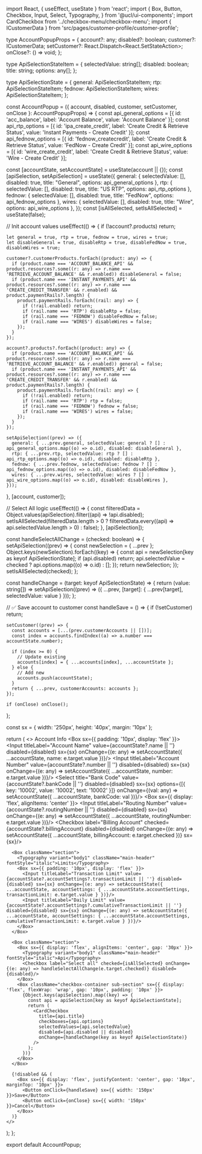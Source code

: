import React, { useEffect, useState } from 'react';
import {
  Box,
  Button,
  Checkbox,
  Input,
  Select,
  Typography,
} from '@ucl/ui-components';
import CardCheckbox from '../checkbox-menu/checkbox-menu';
import { ICustomerData } from 'src/pages/customer-profile/customer-profile';

type AccountPopupProps = {
  account?: any;
  disabled?: boolean;
  customer?: ICustomerData;
  setCustomer?: React.Dispatch<React.SetStateAction<ICustomerData>>;
  onClose?: () => void;
};

type ApiSelectionStateItem = {
  selectedValue: string[];
  disabled: boolean;
  title: string;
  options: any[];
};

type ApiSelectionState = {
  general: ApiSelectionStateItem;
  rtp: ApiSelectionStateItem;
  fednow: ApiSelectionStateItem;
  wires: ApiSelectionStateItem;
};

const AccountPopup = ({ account, disabled, customer, setCustomer, onClose }: AccountPopupProps) => {
  const api_general_options = [{ id: 'acc_balance', label: 'Account Balance', value: 'Account Balance' }];
  const api_rtp_options = [{ id: 'ipa_create_credit', label: 'Create Credit & Retrieve Status', value: 'Instant Payments - Create Credit' }];
  const api_fednow_options = [{ id: 'fednow_createcredit', label: 'Create Credit & Retrieve Status', value: 'FedNow - Create Credit' }];
  const api_wire_options = [{ id: 'wire_create_credit', label: 'Create Credit & Retrieve Status', value: 'Wire - Create Credit' }];

  const [accountState, setAccountState] = useState(account || {});
  const [apiSelection, setApiSelection] = useState<ApiSelectionState>({
    general: { selectedValue: [], disabled: true, title: "General", options: api_general_options },
    rtp: { selectedValue: [], disabled: true, title: "US RTP", options: api_rtp_options },
    fednow: { selectedValue: [], disabled: true, title: "FedNow", options: api_fednow_options },
    wires: { selectedValue: [], disabled: true, title: "Wire", options: api_wire_options },
  });
  const [isAllSelected, setIsAllSelected] = useState(false);

  // Init account values
  useEffect(() => {
    if (!account?.products) return;

    let general = true, rtp = true, fednow = true, wires = true;
    let disableGeneral = true, disableRtp = true, disableFedNow = true, disableWires = true;

    customer?.customerProducts.forEach((product: any) => {
      if (product.name === 'ACCOUNT_BALANCE_API' && product.resources?.some((r: any) => r.name === 'RETRIEVE_ACCOUNT_BALANCE' && r.enabled)) disableGeneral = false;
      if (product.name === 'INSTANT_PAYMENTS_API' && product.resources?.some((r: any) => r.name === 'CREATE_CREDIT_TRANSFER' && r.enabled) && product.paymentRails?.length) {
        product.paymentRails.forEach((rail: any) => {
          if (!rail.enabled) return;
          if (rail.name === 'RTP') disableRtp = false;
          if (rail.name === 'FEDNOW') disableFedNow = false;
          if (rail.name === 'WIRES') disableWires = false;
        });
      }
    });

    account?.products?.forEach((product: any) => {
      if (product.name === 'ACCOUNT_BALANCE_API' && product.resources?.some((r: any) => r.name === 'RETRIEVE_ACCOUNT_BALANCE' && r.enabled)) general = false;
      if (product.name === 'INSTANT_PAYMENTS_API' && product.resources?.some((r: any) => r.name === 'CREATE_CREDIT_TRANSFER' && r.enabled) && product.paymentRails?.length) {
        product.paymentRails.forEach((rail: any) => {
          if (!rail.enabled) return;
          if (rail.name === 'RTP') rtp = false;
          if (rail.name === 'FEDNOW') fednow = false;
          if (rail.name === 'WIRES') wires = false;
        });
      }
    });

    setApiSelection((prev) => ({
      general: { ...prev.general, selectedValue: general ? [] : api_general_options.map((o) => o.id), disabled: disableGeneral },
      rtp: { ...prev.rtp, selectedValue: rtp ? [] : api_rtp_options.map((o) => o.id), disabled: disableRtp },
      fednow: { ...prev.fednow, selectedValue: fednow ? [] : api_fednow_options.map((o) => o.id), disabled: disableFedNow },
      wires: { ...prev.wires, selectedValue: wires ? [] : api_wire_options.map((o) => o.id), disabled: disableWires },
    }));
  }, [account, customer]);

  // Select All logic
  useEffect(() => {
    const filteredData = Object.values(apiSelection).filter((api) => !api.disabled);
    setIsAllSelected(filteredData.length > 0 ? filteredData.every((api) => api.selectedValue.length > 0) : false);
  }, [apiSelection]);

  const handleSelectAllChange = (checked: boolean) => {
    setApiSelection((prev) => {
      const newSelection = { ...prev };
      Object.keys(newSelection).forEach((key) => {
        const api = newSelection[key as keyof ApiSelectionState];
        if (api.disabled) return;
        api.selectedValue = checked ? api.options.map((o) => o.id) : [];
      });
      return newSelection;
    });
    setIsAllSelected(checked);
  };

  const handleChange = (target: keyof ApiSelectionState) => {
    return (value: string[]) => setApiSelection((prev) => ({ ...prev, [target]: { ...prev[target], selectedValue: value } }));
  };

  // ✅ Save account to customer
  const handleSave = () => {
    if (!setCustomer) return;

    setCustomer((prev) => {
      const accounts = [...(prev.customerAccounts || [])];
      const index = accounts.findIndex((a) => a.number === accountState.number);

      if (index >= 0) {
        // Update existing
        accounts[index] = { ...accounts[index], ...accountState };
      } else {
        // Add new
        accounts.push(accountState);
      }
      return { ...prev, customerAccounts: accounts };
    });

    if (onClose) onClose();
  };

  const sx = { width: '250px', height: '40px', margin: '10px' };

  return (
    <>
      <Box className="section">
        <Typography variant="body1" className="main-header" fontStyle="italic">Account Info</Typography>
        <Box sx={{ padding: '10px', display: 'flex' }}>
          <Input titleLabel="Account Name" value={accountState?.name || ''} disabled={disabled} sx={sx} onChange={(e: any) => setAccountState({ ...accountState, name: e.target.value })}/>
          <Input titleLabel="Account Number" value={accountState?.number || ''} disabled={disabled} sx={sx} onChange={(e: any) => setAccountState({ ...accountState, number: e.target.value })}/>
          <Select title="Bank Code" value={accountState?.bankCode || ''} disabled={disabled} sx={sx} options={[{ key: '10002', value: '10002', text: '10002' }]} onChange={(val: any) => setAccountState({ ...accountState, bankCode: val })}/>
        </Box>
        <Box sx={{ display: 'flex', alignItems: 'center' }}>
          <Input titleLabel="Routing Number" value={accountState?.routingNumber || ''} disabled={disabled} sx={sx} onChange={(e: any) => setAccountState({ ...accountState, routingNumber: e.target.value })}/>
          <Checkbox label="Billing Account" checked={accountState?.billingAccount} disabled={disabled} onChange={(e: any) => setAccountState({ ...accountState, billingAccount: e.target.checked })} sx={sx}/>
        </Box>
      </Box>

      <Box className="section">
        <Typography variant="body1" className="main-header" fontStyle="italic">Limits</Typography>
        <Box sx={{ padding: '10px', display: 'flex' }}>
          <Input titleLabel="Transaction Limit" value={accountState?.accountSettings?.transactionLimit || ''} disabled={disabled} sx={sx} onChange={(e: any) => setAccountState({ ...accountState, accountSettings: { ...accountState.accountSettings, transactionLimit: e.target.value } })}/>
          <Input titleLabel="Daily Limit" value={accountState?.accountSettings?.cumulativeTransactionLimit || ''} disabled={disabled} sx={sx} onChange={(e: any) => setAccountState({ ...accountState, accountSettings: { ...accountState.accountSettings, cumulativeTransactionLimit: e.target.value } })}/>
        </Box>
      </Box>

      <Box className="section">
        <Box sx={{ display: 'flex', alignItems: 'center', gap: '30px' }}>
          <Typography variant="body1" className="main-header" fontStyle="italic">Api</Typography>
          <Checkbox label="Select all" checked={isAllSelected} onChange={(e: any) => handleSelectAllChange(e.target.checked)} disabled={disabled}/>
        </Box>
        <Box className="checkbox-container sub-section" sx={{ display: 'flex', flexWrap: 'wrap', gap: '10px', padding: '10px' }}>
          {Object.keys(apiSelection).map((key) => {
            const api = apiSelection[key as keyof ApiSelectionState];
            return (
              <CardCheckbox
                title={api.title}
                checkboxes={api.options}
                selectedValues={api.selectedValue}
                disabled={api.disabled || disabled}
                onChange={handleChange(key as keyof ApiSelectionState)}
              />
            );
          })}
        </Box>
      </Box>

      {!disabled && (
        <Box sx={{ display: 'flex', justifyContent: 'center', gap: '10px', marginTop: '10px' }}>
          <Button onClick={handleSave} sx={{ width: '150px' }}>Save</Button>
          <Button onClick={onClose} sx={{ width: '150px' }}>Cancel</Button>
        </Box>
      )}
    </>
  );
};

export default AccountPopup;
